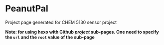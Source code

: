 # PeanutPal
Project page generated for CHEM 5130 sensor project

**Note: for using hexo with Github *project* sub-pages. One need to specify the `url` and the `root` value of the sub-page**
